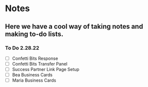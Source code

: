 # Notes

## Here we have a cool way of taking notes and making to-do lists.

### To Do 2.28.22
- [ ] Confetti Bits Response
- [ ] Confetti Bits Transfer Panel
- [ ] Success Partner Link Page Setup
- [ ] Bea Business Cards
- [ ] Maria Business Cards
